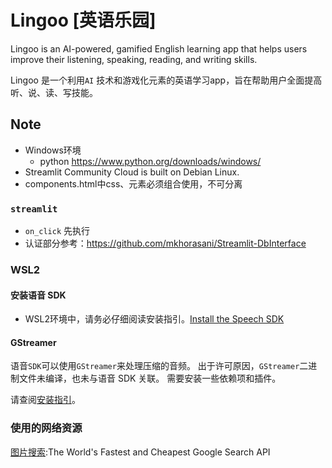 # Lingoo [英语乐园]

Lingoo is an AI-powered, gamified English learning app that helps users improve their listening, speaking, reading, and writing skills.

Lingoo 是一个利用`AI` 技术和游戏化元素的英语学习app，旨在帮助用户全面提高听、说、读、写技能。

## Note

+ Windows环境
    - python https://www.python.org/downloads/windows/
+ Streamlit Community Cloud is built on Debian Linux. 
+ components.html中css、元素必须组合使用，不可分离

### `streamlit`

+ `on_click` 先执行
+ 认证部分参考：https://github.com/mkhorasani/Streamlit-DbInterface

### WSL2

#### 安装语音 SDK

+ WSL2环境中，请务必仔细阅读安装指引。[Install the Speech SDK](https://learn.microsoft.com/en-us/azure/ai-services/speech-service/quickstarts/setup-platform?tabs=linux%2Cubuntu%2Cdotnetcli%2Cdotnet%2Cjre%2Cmaven%2Cnodejs%2Cmac%2Cpypi&pivots=programming-language-python)

#### GStreamer

语音`SDK`可以使用`GStreamer`来处理压缩的音频。 出于许可原因，`GStreamer`二进制文件未编译，也未与语音 SDK 关联。 需要安装一些依赖项和插件。

请查阅[安装指引](https://learn.microsoft.com/zh-cn/azure/ai-services/speech-service/how-to-use-codec-compressed-audio-input-streams?tabs=windows%2Cdebian%2Cjava-android%2Cterminal&pivots=programming-language-python)。

### 使用的网络资源
[图片搜索](https://serper.dev):The World's Fastest and Cheapest Google Search API